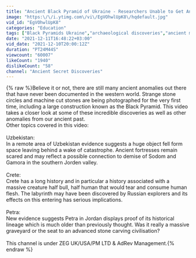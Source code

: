 ```yaml
---
title: "Ancient Black Pyramid of Ukraine - Researchers Unable to Get Anywhere Near It"
image: "https:\/\/i.ytimg.com\/vi\/EgVOhwlUpK8\/hqdefault.jpg"
vid_id: "EgVOhwlUpK8"
categories: "Education"
tags: ["Black Pyramids Ukraine","archaeological discoveries","ancient megalithic sites of Petra"]
date: "2021-12-11T16:48:22+03:00"
vid_date: "2021-12-10T20:00:12Z"
duration: "PT24M44S"
viewcount: "60007"
likeCount: "1940"
dislikeCount: "58"
channel: "Ancient Secret Discoveries"
---
```

{% raw %}Believe it or not, there are still many ancient anomalies out there that have never been documented in the western world. Strange stone circles and machine cut stones are being photographed for the very first time, including a large construction known as the Black Pyramid. This video takes a closer look at some of these incredible discoveries as well as other anomalies from our ancient past. <br />Other topics covered in this video:<br /><br />Uzbekistan:<br /> In a remote area of Uzbekistan evidence suggests a huge object fell form space leaving behind a wake of catastrophe. Ancient fortresses remain scared and may reflect a possible connection to demise of Sodom and Gamora in the southern Jorden valley.<br /><br />Crete:<br />Crete has a long history and in particular a history associated with a massive creature half bull, half human that would tear and consume human flesh. The labyrinth may have been discovered by Russian explorers and its effects on this entering has serious implications.<br /><br />Petra:<br />New evidence suggests Petra in Jordan displays proof of its historical lineage which is much older than previously thought. Was it really a massive graveyard or the seat to an advanced stone carving civilisation?<br /><br />This channel is under ZEG UK/USA/PM LTD &amp; AdRev Management.{% endraw %}
